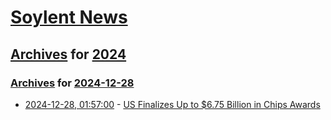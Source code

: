 # [Soylent News](../../../README.md)

## [Archives](../../index.md) for [2024](../index.md)

### [Archives](../../index.md) for [2024-12-28](index.md)

* [2024-12-28, 01:57:00](https://soylentnews.org/article.pl?sid=24/12/27/1530247&from=rss) - [US Finalizes Up to $6.75 Billion in Chips Awards](https://soylentnews.org/article.pl?sid=24/12/27/1530247&from=rss)
